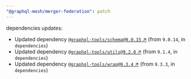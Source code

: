 ```yaml
---
"@graphql-mesh/merger-federation": patch
---
```

dependencies updates:
  - Updated dependency [`@graphql-tools/schema@9.0.15` ↗︎](https://www.npmjs.com/package/@graphql-tools/schema/v/9.0.15) (from `9.0.14`, in `dependencies`)
  - Updated dependency [`@graphql-tools/utils@9.2.0` ↗︎](https://www.npmjs.com/package/@graphql-tools/utils/v/9.2.0) (from `9.1.4`, in `dependencies`)
  - Updated dependency [`@graphql-tools/wrap@9.3.4` ↗︎](https://www.npmjs.com/package/@graphql-tools/wrap/v/9.3.4) (from `9.3.3`, in `dependencies`)
